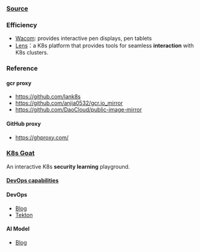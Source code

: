 ### [Source](https://github.com/geektime-aiops-in-action/aiops)

### Efficiency

- [Wacom](https://www.wacom.com/en-us): provides interactive pen displays, pen tablets
- [Lens](https://docs.k8slens.dev/)：a K8s platform that provides tools for seamless **interaction** with K8s clusters.

### Reference

#### gcr proxy

- https://github.com/lank8s
- https://github.com/anjia0532/gcr.io_mirror
- https://github.com/DaoCloud/public-image-mirror

#### GitHub proxy

- https://ghproxy.com/

### [K8s Goat](https://madhuakula.com/kubernetes-goat/docs/)

An interactive K8s **security learning** playground.

#### [DevOps capabilities](https://dora.dev/capabilities/)

#### DevOps

- [Blog](https://mp.weixin.qq.com/mp/appmsgalbum?__biz=MzkzODUxMTY1Mg==&action=getalbum&album_id=3008166178521038853&scene=173&subscene=7&sessionid=-1157294419&enterid=1725419736&from_msgid=2247485033&from_itemidx=1&count=3&nolastread=1#wechat_redirect)
- [Tekton](https://mp.weixin.qq.com/s/oU3QKGgiD1SuK7_Dvuv2AA)

#### AI Model

- [Blog](https://mp.weixin.qq.com/mp/appmsgalbum?__biz=MzkzODUxMTY1Mg==&action=getalbum&album_id=3433186668809863174&scene=173&subscene=&sessionid=svr_3549e5aa825&enterid=1725419843&from_msgid=2247486537&from_itemidx=1&count=3&nolastread=1#wechat_redirect)